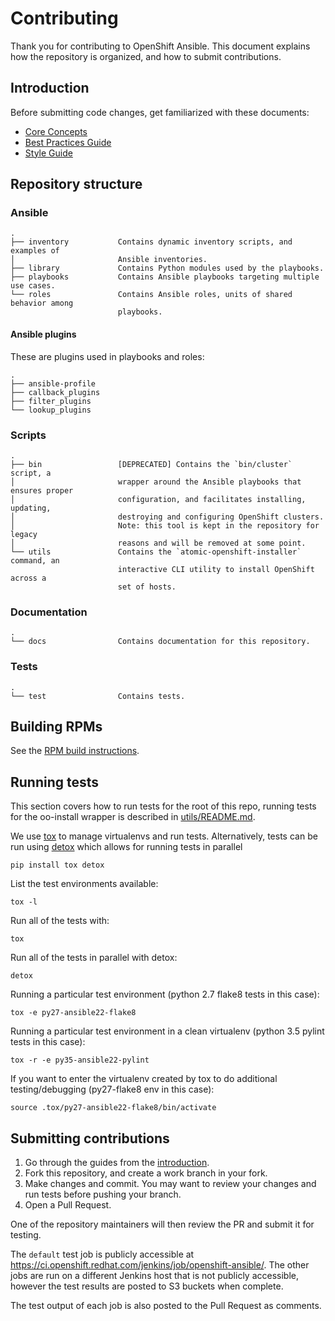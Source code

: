 # Contributing

Thank you for contributing to OpenShift Ansible. This document explains how the
repository is organized, and how to submit contributions.

## Introduction

Before submitting code changes, get familiarized with these documents:

- [Core Concepts](https://github.com/openshift/openshift-ansible/blob/master/docs/core_concepts_guide.adoc)
- [Best Practices Guide](https://github.com/openshift/openshift-ansible/blob/master/docs/best_practices_guide.adoc)
- [Style Guide](https://github.com/openshift/openshift-ansible/blob/master/docs/style_guide.adoc)

## Repository structure

### Ansible

```
.
├── inventory           Contains dynamic inventory scripts, and examples of
│                       Ansible inventories.
├── library             Contains Python modules used by the playbooks.
├── playbooks           Contains Ansible playbooks targeting multiple use cases.
└── roles               Contains Ansible roles, units of shared behavior among
                        playbooks.
```

#### Ansible plugins

These are plugins used in playbooks and roles:

```
.
├── ansible-profile
├── callback_plugins
├── filter_plugins
└── lookup_plugins
```

### Scripts

```
.
├── bin                 [DEPRECATED] Contains the `bin/cluster` script, a
│                       wrapper around the Ansible playbooks that ensures proper
│                       configuration, and facilitates installing, updating,
│                       destroying and configuring OpenShift clusters.
│                       Note: this tool is kept in the repository for legacy
│                       reasons and will be removed at some point.
└── utils               Contains the `atomic-openshift-installer` command, an
                        interactive CLI utility to install OpenShift across a
                        set of hosts.
```

### Documentation

```
.
└── docs                Contains documentation for this repository.
```

### Tests

```
.
└── test                Contains tests.
```

## Building RPMs

See the [RPM build instructions](BUILD.md).

## Running tests

This section covers how to run tests for the root of this repo, running tests 
for the oo-install wrapper is described in [utils/README.md](utils/README.md).

We use [tox](http://readthedocs.org/docs/tox/) to manage virtualenvs and run
tests. Alternatively, tests can be run using
[detox](https://pypi.python.org/pypi/detox/) which allows for running tests in
parallel


```
pip install tox detox
```

List the test environments available:
```
tox -l
```

Run all of the tests with:
```
tox
```

Run all of the tests in parallel with detox:
```
detox
```

Running a particular test environment (python 2.7 flake8 tests in this case):
```
tox -e py27-ansible22-flake8
```

Running a particular test environment in a clean virtualenv (python 3.5 pylint
tests in this case):
```
tox -r -e py35-ansible22-pylint
```

If you want to enter the virtualenv created by tox to do additional
testing/debugging (py27-flake8 env in this case):
```
source .tox/py27-ansible22-flake8/bin/activate
```

## Submitting contributions

1. Go through the guides from the [introduction](#Introduction).
2. Fork this repository, and create a work branch in your fork.
3. Make changes and commit. You may want to review your changes and run tests
   before pushing your branch.
4. Open a Pull Request.

One of the repository maintainers will then review the PR and submit it for
testing.

The `default` test job is publicly accessible at
https://ci.openshift.redhat.com/jenkins/job/openshift-ansible/. The other jobs
are run on a different Jenkins host that is not publicly accessible, however the
test results are posted to S3 buckets when complete.

The test output of each job is also posted to the Pull Request as comments.
